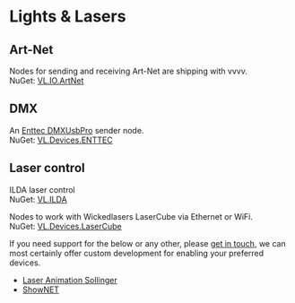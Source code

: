# Lights & Lasers

## Art-Net
Nodes for sending and receiving Art-Net are shipping with vvvv.  
NuGet: [VL.IO.ArtNet](https://www.nuget.org/packages/VL.IO.ArtNet)

## DMX
An [Enttec DMXUsbPro](https://www.enttec.co.uk/en/product/controls/dmx-usb-interfaces/dmx-usb-interface/) sender node.  
NuGet: [VL.Devices.ENTTEC](https://www.nuget.org/packages/VL.Devices.ENTTEC)

## Laser control
ILDA laser control  
NuGet: [VL.ILDA](https://www.nuget.org/packages/VL.ILDA)

Nodes to work with Wickedlasers LaserCube via Ethernet or WiFi.  
NuGet: [VL.Devices.LaserCube](https://www.nuget.org/packages/VL.Devices.LaserCube)

If you need support for the below or any other, please [get in touch](mailto:devvvvs@vvvv.org), we can most certainly offer custom development for enabling your preferred devices. 
* [Laser Animation Sollinger](https://laseranimation.com/)
* [ShowNET](https://www.laserworld.com/de/shownet-kompatibel.html)
